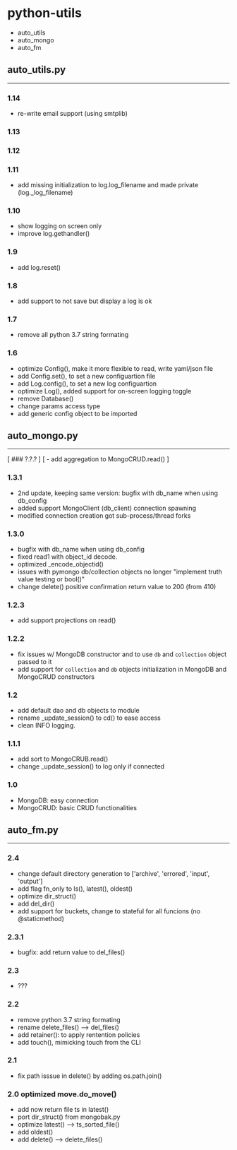 # python-utils
- auto_utils
- auto_mongo
- auto_fm


## auto_utils.py
---

### 1.14
- re-write email support (using smtplib)

### 1.13
### 1.12

### 1.11
- add missing initialization to log.log_filename and made private (log._log_filename)

### 1.10
- show logging on screen only
- improve log.gethandler()

### 1.9
- add log.reset()

### 1.8
- add support to not save but display a log is ok

### 1.7
- remove all python 3.7 string formating

### 1.6
- optimize Config(), make it more flexible to read, write yaml/json file
- add Config.set(), to set a new configuartion file
- add Log.config(), to set a new log configuartion
- optimize Log(), added support for on-screen logging toggle
- remove Database()
- change params access type
- add generic config object to be imported


## auto_mongo.py
---

[ ### ?.?.? ]
[ - add aggregation to MongoCRUD.read() ]


### 1.3.1
- 2nd update, keeping same version: bugfix with db_name when using db_config
- added support MongoClient (db_client) connection spawning
- modified connection creation got sub-process/thread forks


### 1.3.0
- bugfix with db_name when using db_config
- fixed read1 with object_id decode.
- optimized _encode_objectid()
- issues with pymongo db/collection objects no longer "implement truth value testing or bool()"
- change delete() positive confirmation return value to 200 (from 410)


### 1.2.3
- add support projections on read()


### 1.2.2
- fix issues w/ MongoDB constructor and to use `db` and `collection` object passed to it
- add support for `collection` and `db` objects initialization in MongoDB and MongoCRUD constructors


### 1.2
- add default dao and db objects to module
- rename _update_session() to cd() to ease access
- clean INFO logging.

### 1.1.1
- add sort to MongoCRUB.read()
- change _update_session() to log only if connected

### 1.0
- MongoDB: easy connection
- MongoCRUD: basic CRUD functionalities


## auto_fm.py
---

### 2.4
- change default directory generation to ['archive', 'errored', 'input', 'output']
- add flag fn_only to ls(), latest(), oldest()
- optimize dir_struct()
- add del_dir()
- add support for buckets, change to stateful for all funcions (no @staticmethod)

### 2.3.1
- bugfix: add return value to del_files()

### 2.3
- ???

### 2.2
- remove python 3.7 string formating
- rename delete_files() --> del_files()
- add retainer(): to apply rentention policies
- add touch(), mimicking touch from the CLI

### 2.1
- fix path isssue in delete() by adding os.path.join()

### 2.0 optimized move.do_move()
- add now return file ts in latest()
- port dir_struct() from mongobak.py
- optimize latest() --> ts_sorted_file()
- add oldest()
- add delete() --> delete_files()
